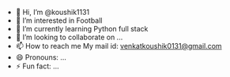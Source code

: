 - 👋 Hi, I’m @koushik1131
- 👀 I’m interested in Football
- 🌱 I’m currently learning Python full stack
- 💞️ I’m looking to collaborate on ...
- 📫 How to reach me My mail id: venkatkoushik0131@gmail.com
- 😄 Pronouns: ...
- ⚡ Fun fact: ...

<!---
koushik1131/koushik1131 is a ✨ special ✨ repository because its `README.md` (this file) appears on your GitHub profile.
You can click the Preview link to take a look at your changes.
--->

